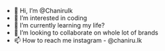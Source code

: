 - 👋 Hi, I’m @Chanirulk
- 👀 I’m interested in coding
- 🌱 I’m currently learning my life?
- 💞️ I’m looking to collaborate on whole lot of brands
- 📫 How to reach me instagram - @chaniru.lk

